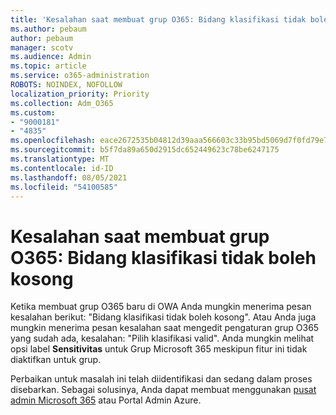 ```yaml
---
title: 'Kesalahan saat membuat grup O365: Bidang klasifikasi tidak boleh kosong'
ms.author: pebaum
author: pebaum
manager: scotv
ms.audience: Admin
ms.topic: article
ms.service: o365-administration
ROBOTS: NOINDEX, NOFOLLOW
localization_priority: Priority
ms.collection: Adm_O365
ms.custom:
- "9000181"
- "4835"
ms.openlocfilehash: eace2672535b04812d39aaa566603c33b95bd5069d7f0fd79e76990efd42c43d
ms.sourcegitcommit: b5f7da89a650d2915dc652449623c78be6247175
ms.translationtype: MT
ms.contentlocale: id-ID
ms.lasthandoff: 08/05/2021
ms.locfileid: "54100585"
---
```

# <a name="error-creating-o365-groups-the-classification-field-cant-be-empty"></a>Kesalahan saat membuat grup O365: Bidang klasifikasi tidak boleh kosong

Ketika membuat grup O365 baru di OWA Anda mungkin menerima pesan kesalahan berikut: "Bidang klasifikasi tidak boleh kosong".  Atau Anda juga mungkin menerima pesan kesalahan saat mengedit pengaturan grup O365 yang sudah ada, kesalahan: "Pilih klasifikasi valid".   Anda mungkin melihat opsi label **Sensitivitas** untuk Grup Microsoft 365 meskipun fitur ini tidak diaktifkan untuk grup.

Perbaikan untuk masalah ini telah diidentifikasi dan sedang dalam proses disebarkan.  Sebagai solusinya, Anda dapat membuat menggunakan [pusat admin Microsoft 365](https://docs.microsoft.com/microsoft-365/admin/create-groups/create-groups?view=o365-worldwide) atau Portal Admin Azure.
